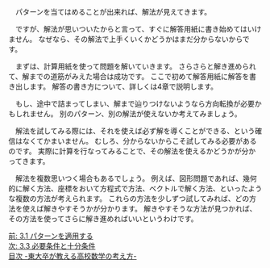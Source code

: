 <!--
3.2 試してみる -東大卒が教える高校数学の考え方-
-->
　パターンを当てはめることが出来れば、解法が見えてきます。

　ですが、解法が思いついたからと言って、すぐに解答用紙に書き始めてはいけません。
なぜなら、その解法で上手くいくかどうかはまだ分からないからです。

　まずは、計算用紙を使って問題を解いていきます。
さらさらと解き進められて、解までの道筋がみえた場合は成功です。
ここで初めて解答用紙に解答を書き出します。
解答の書き方について、詳しくは4章で説明します。

　もし、途中で詰まってしまい、解まで辿りつけないようなら方向転換が必要かもしれません。
別のパターン、別の解法が使えないか考えてみましょう。

　解法を試してみる際には、それを使えば必ず解を導くことができる、という確信はなくてかまいません。
むしろ、分からないからこそ試してみる必要があるのです。
実際に計算を行なってみることで、その解法を使えるかどうかが分かってきます。

　解法を複数思いつく場合もあるでしょう。
例えば、図形問題であれば、幾何的に解く方法、座標をおいて方程式で方法、ベクトルで解く方法、といったような複数の方法が考えられます。
これらの方法を少しずつ試してみれば、どの方法を使えば解きやすそうかが分かります。
解きやすそうな方法が見つかれば、その方法を使ってさらに解き進めればいいというわけです。

[前: 3.1 パターンを適用する](http://tarukosu.hatenablog.com/entry/2016/07/24/175943)  
[次: 3.3 必要条件と十分条件](http://tarukosu.hatenablog.com/entry/2016/07/24/215113)  
[目次 -東大卒が教える高校数学の考え方-](http://tarukosu.hatenablog.com/entry/2016/07/08/123511)  
